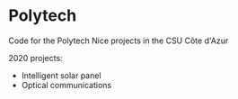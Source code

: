 # Polytech
Code for the Polytech Nice projects in the CSU Côte d'Azur

2020 projects:
- Intelligent solar panel
- Optical communications
